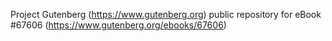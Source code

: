 Project Gutenberg (https://www.gutenberg.org) public repository for
eBook #67606 (https://www.gutenberg.org/ebooks/67606)
